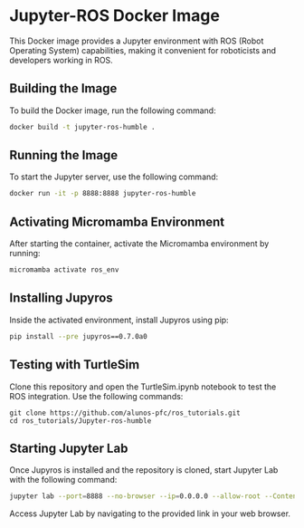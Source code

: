 # Jupyter-ROS Docker Image

This Docker image provides a Jupyter environment with ROS (Robot Operating System) capabilities, making it convenient for roboticists and developers working in ROS.

## Building the Image

To build the Docker image, run the following command:

```bash
docker build -t jupyter-ros-humble .
```

## Running the Image

To start the Jupyter server, use the following command:

```bash
docker run -it -p 8888:8888 jupyter-ros-humble
```

## Activating Micromamba Environment

After starting the container, activate the Micromamba environment by running:

```bash
micromamba activate ros_env
```

## Installing Jupyros

Inside the activated environment, install Jupyros using pip:

```bash
pip install --pre jupyros==0.7.0a0
```

## Testing with TurtleSim

Clone this repository and open the TurtleSim.ipynb notebook to test the ROS integration. Use the following commands:

```
git clone https://github.com/alunos-pfc/ros_tutorials.git
cd ros_tutorials/Jupyter-ros-humble
```


## Starting Jupyter Lab

Once Jupyros is installed and the repository is cloned, start Jupyter Lab with the following command:

```bash
jupyter lab --port=8888 --no-browser --ip=0.0.0.0 --allow-root --ContentsManager.allow_hidden=True
```

Access Jupyter Lab by navigating to the provided link in your web browser.